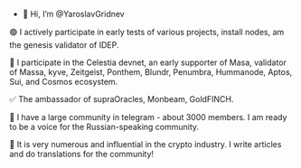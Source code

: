 - 👋 Hi, I’m @YaroslavGridnev

🟢 I actively participate in early tests of various projects, install nodes, am the genesis validator of IDEP. 

🔵 I participate in the Celestia devnet, an early supporter of Masa, validator of Massa, kyve, Zeitgeist, Ponthem, Blundr, Penumbra, Hummanode, Aptos, Sui, and Cosmos ecosystem.


✅ The ambassador of supraOracles, Monbeam, GoldFINCH. 

🔶 I have a large community in telegram - about 3000 members. 
I am ready to be a voice for the Russian-speaking community. 

🔷 It is very numerous and influential in the crypto industry. 
I write articles and do translations for the community! 


<!---
YaroslavGridnev/YaroslavGridnev is a ✨ special ✨ repository because its `README.md` (this file) appears on your GitHub profile.
You can click the Preview link to take a look at your changes.
--->
